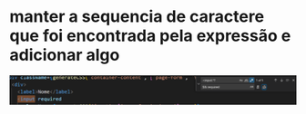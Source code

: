 # manter a sequencia de caractere que foi encontrada pela expressão e adicionar algo
![](2023-04-04-10-49-22.png)